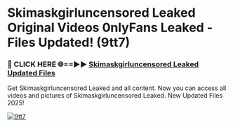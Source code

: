 # Skimaskgirluncensored Leaked Original Videos 0nlyFans Leaked - Files Updated! (9tt7)

<h3>🔴 CLICK HERE 🌐==►► <a href="https://tinyurl.com/2wckxsce" rel="nofollow">Skimaskgirluncensored Leaked Updated Files</a></h3>

Get Skimaskgirluncensored Leaked and all content. Now you can access all videos and pictures of Skimaskgirluncensored Leaked. New Updated Files 2025!

[![9tt7](https://i.imgur.com/AFduVYN.gif)](https://tinyurl.com/2wckxsce)
